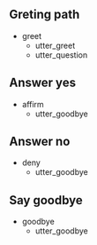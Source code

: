 ## Greting path
* greet
    - utter_greet
    - utter_question

## Answer yes
* affirm
    - utter_goodbye

## Answer no
* deny
    - utter_goodbye

## Say goodbye
* goodbye
    - utter_goodbye